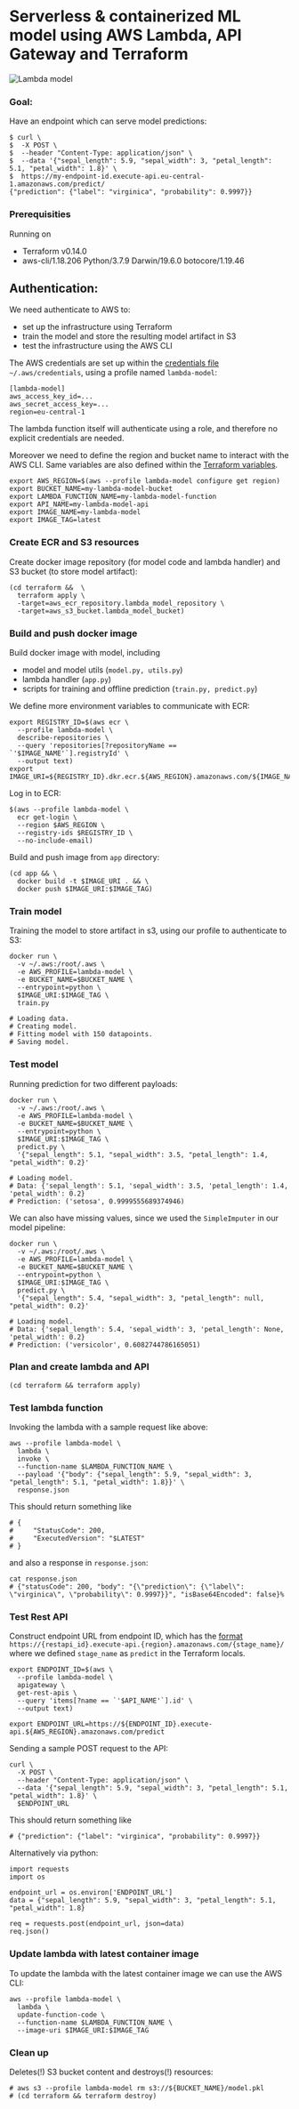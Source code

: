 # Serverless & containerized ML model using AWS Lambda, API Gateway and Terraform

![Lambda model](lambda-model.png)

### Goal:

Have an endpoint which can serve model predictions:

```
$ curl \
$  -X POST \
$  --header "Content-Type: application/json" \
$  --data '{"sepal_length": 5.9, "sepal_width": 3, "petal_length": 5.1, "petal_width": 1.8}' \
$  https://my-endpoint-id.execute-api.eu-central-1.amazonaws.com/predict/
{"prediction": {"label": "virginica", "probability": 0.9997}}
```

### Prerequisities
Running on 

- Terraform v0.14.0
- aws-cli/1.18.206 Python/3.7.9 Darwin/19.6.0 botocore/1.19.46


## Authentication:
We need authenticate to AWS to:

- set up the infrastructure using Terraform
- train the model and store the resulting model artifact in S3
- test the infrastructure using the AWS CLI

The AWS credentials are set up within the [credentials file](https://docs.aws.amazon.com/cli/latest/userguide/cli-configure-files.html)
`~/.aws/credentials`, using a profile named `lambda-model`:

```
[lambda-model]
aws_access_key_id=...
aws_secret_access_key=...
region=eu-central-1
```

The lambda function itself will authenticate using a role, and therefore no explicit credentials are needed.

Moreover we need to define the region and bucket name to interact with the AWS CLI.
Same variables are also defined within the [Terraform variables](./terraform/variables.tf).

```
export AWS_REGION=$(aws --profile lambda-model configure get region)
export BUCKET_NAME=my-lambda-model-bucket
export LAMBDA_FUNCTION_NAME=my-lambda-model-function
export API_NAME=my-lambda-model-api
export IMAGE_NAME=my-lambda-model
export IMAGE_TAG=latest
```

### Create ECR and S3 resources
Create docker image repository (for model code and lambda handler)
and S3 bucket (to store model artifact):

```
(cd terraform &&  \
  terraform apply \
  -target=aws_ecr_repository.lambda_model_repository \
  -target=aws_s3_bucket.lambda_model_bucket)
```

### Build and push docker image
Build docker image with model, including

- model and model utils (`model.py, utils.py`)
- lambda handler (`app.py`)
- scripts for training and offline prediction (`train.py, predict.py`)

We define more environment variables to communicate with ECR:

```
export REGISTRY_ID=$(aws ecr \
  --profile lambda-model \
  describe-repositories \
  --query 'repositories[?repositoryName == `'$IMAGE_NAME'`].registryId' \
  --output text)
export IMAGE_URI=${REGISTRY_ID}.dkr.ecr.${AWS_REGION}.amazonaws.com/${IMAGE_NAME}
```

Log in to ECR:

```
$(aws --profile lambda-model \
  ecr get-login \
  --region $AWS_REGION \
  --registry-ids $REGISTRY_ID \
  --no-include-email)
```

Build and push image from `app` directory:

```
(cd app && \
  docker build -t $IMAGE_URI . && \
  docker push $IMAGE_URI:$IMAGE_TAG)
```

### Train model
Training the model to store artifact in s3, 
using our profile to authenticate to S3:

```
docker run \
  -v ~/.aws:/root/.aws \
  -e AWS_PROFILE=lambda-model \
  -e BUCKET_NAME=$BUCKET_NAME \
  --entrypoint=python \
  $IMAGE_URI:$IMAGE_TAG \
  train.py
```

```
# Loading data.
# Creating model.
# Fitting model with 150 datapoints.
# Saving model.
```

### Test model 
Running prediction for two different payloads:

```
docker run \
  -v ~/.aws:/root/.aws \
  -e AWS_PROFILE=lambda-model \
  -e BUCKET_NAME=$BUCKET_NAME \
  --entrypoint=python \
  $IMAGE_URI:$IMAGE_TAG \
  predict.py \
  '{"sepal_length": 5.1, "sepal_width": 3.5, "petal_length": 1.4, "petal_width": 0.2}'
```

```
# Loading model.
# Data: {'sepal_length': 5.1, 'sepal_width': 3.5, 'petal_length': 1.4, 'petal_width': 0.2}
# Prediction: ('setosa', 0.9999555689374946)
```

We can also have missing values, since we used the `SimpleImputer` in our model pipeline:

```
docker run \
  -v ~/.aws:/root/.aws \
  -e AWS_PROFILE=lambda-model \
  -e BUCKET_NAME=$BUCKET_NAME \
  --entrypoint=python \
  $IMAGE_URI:$IMAGE_TAG \
  predict.py \
  '{"sepal_length": 5.4, "sepal_width": 3, "petal_length": null, "petal_width": 0.2}'
```

```
# Loading model.
# Data: {'sepal_length': 5.4, 'sepal_width': 3, 'petal_length': None, 'petal_width': 0.2}
# Prediction: ('versicolor', 0.6082744786165051)
```

### Plan and create lambda and API

```
(cd terraform && terraform apply)
```

### Test lambda function
Invoking the lambda with a sample request like above:

```
aws --profile lambda-model \
  lambda \
  invoke \
  --function-name $LAMBDA_FUNCTION_NAME \
  --payload '{"body": {"sepal_length": 5.9, "sepal_width": 3, "petal_length": 5.1, "petal_width": 1.8}}' \
  response.json
```

This should return something like 

```
# {
#     "StatusCode": 200,
#     "ExecutedVersion": "$LATEST"
# }
```
and also a response in `response.json`:

```
cat response.json
# {"statusCode": 200, "body": "{\"prediction\": {\"label\": \"virginica\", \"probability\": 0.9997}}", "isBase64Encoded": false}%
```

### Test Rest API
Construct endpoint URL from endpoint ID, 
which has the [format](https://docs.aws.amazon.com/apigateway/latest/developerguide/how-to-call-api.html#apigateway-how-to-call-rest-api)
`https://{restapi_id}.execute-api.{region}.amazonaws.com/{stage_name}/`
where we defined `stage_name` as `predict` in the Terraform locals.

```
export ENDPOINT_ID=$(aws \
  --profile lambda-model \
  apigateway \
  get-rest-apis \
  --query 'items[?name == `'$API_NAME'`].id' \
  --output text)

export ENDPOINT_URL=https://${ENDPOINT_ID}.execute-api.${AWS_REGION}.amazonaws.com/predict
```

Sending a sample POST request to the API:

```
curl \
  -X POST \
  --header "Content-Type: application/json" \
  --data '{"sepal_length": 5.9, "sepal_width": 3, "petal_length": 5.1, "petal_width": 1.8}' \
  $ENDPOINT_URL
```

This should return something like

```
# {"prediction": {"label": "virginica", "probability": 0.9997}}
```

Alternatively via python:

```
import requests
import os

endpoint_url = os.environ['ENDPOINT_URL']
data = {"sepal_length": 5.9, "sepal_width": 3, "petal_length": 5.1, "petal_width": 1.8}

req = requests.post(endpoint_url, json=data)
req.json()
```
 
### Update lambda with latest container image
To update the lambda with the latest container 
image we can use the AWS CLI:

```
aws --profile lambda-model \
  lambda \
  update-function-code \
  --function-name $LAMBDA_FUNCTION_NAME \
  --image-uri $IMAGE_URI:$IMAGE_TAG
```

### Clean up
Deletes(!) S3 bucket content and destroys(!) resources:

```
# aws s3 --profile lambda-model rm s3://${BUCKET_NAME}/model.pkl
# (cd terraform && terraform destroy)
```
